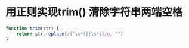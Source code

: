 # 用正则实现trim\(\) 清除字符串两端空格

```javascript
function trim(str) {
    return str.replace(/(^\s*)|(\s*$)/g, "")
}
```

